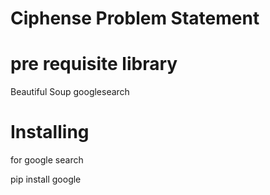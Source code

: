 # Ciphense Problem Statement

# pre requisite library
Beautiful Soup
googlesearch

# Installing

for google search

pip install google
